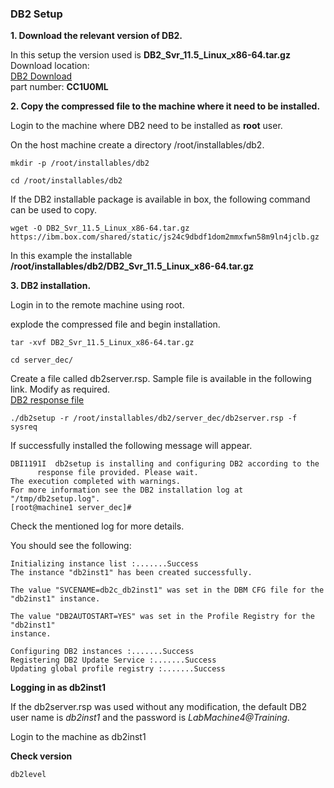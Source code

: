### DB2 Setup

**1. Download the relevant version of DB2.**

In this setup the version used is **DB2_Svr_11.5_Linux_x86-64.tar.gz** <br>
Download location:<br>
[DB2 Download](https://w3south-limited-use.cpc.ibm.com/software/xl/download/ticket.wss) <br>
part number: **CC1U0ML**

**2. Copy the compressed file to the machine where it need to be installed.**

Login to the machine where DB2 need to be installed as **root** user.

On the host machine create a directory /root/installables/db2.
```CMD
mkdir -p /root/installables/db2
```
```CMD
cd /root/installables/db2
```

If the DB2 installable package is available in box, the following command can be used to copy.
```CMD
wget -O DB2_Svr_11.5_Linux_x86-64.tar.gz https://ibm.box.com/shared/static/js24c9dbdf1dom2mmxfwn58m9ln4jclb.gz
```

In this example the installable **/root/installables/db2/DB2_Svr_11.5_Linux_x86-64.tar.gz**

**3. DB2 installation.**

Login in to the remote machine using root. 

explode the compressed file and begin installation.

```CMD
tar -xvf DB2_Svr_11.5_Linux_x86-64.tar.gz
```
```CMD
cd server_dec/
```
Create a file called db2server.rsp. Sample file is available in the following link. Modify as required. <br>
[DB2 response file](https://github.ibm.com/maximo-application-suite/knowledge-center/blob/main/devops/db2/artifacts/db2server.rsp)

```CMD
./db2setup -r /root/installables/db2/server_dec/db2server.rsp -f sysreq
```
If successfully installed the following message will appear.

```TXT
DBI1191I  db2setup is installing and configuring DB2 according to the
      response file provided. Please wait.
The execution completed with warnings.
For more information see the DB2 installation log at "/tmp/db2setup.log".
[root@machine1 server_dec]#
```
Check the mentioned log for more details.

You should see the following:

```TXT
Initializing instance list :.......Success 
The instance "db2inst1" has been created successfully.

The value "SVCENAME=db2c_db2inst1" was set in the DBM CFG file for the
"db2inst1" instance.

The value "DB2AUTOSTART=YES" was set in the Profile Registry for the "db2inst1"
instance.

Configuring DB2 instances :.......Success 
Registering DB2 Update Service :.......Success 
Updating global profile registry :.......Success
```

**Logging in as db2inst1**

If the db2server.rsp was used without any modification, the default DB2 user name is _db2inst1_ and the password is _LabMachine4@Training_.

Login to the machine as db2inst1

**Check version**

```CMD
db2level
```
